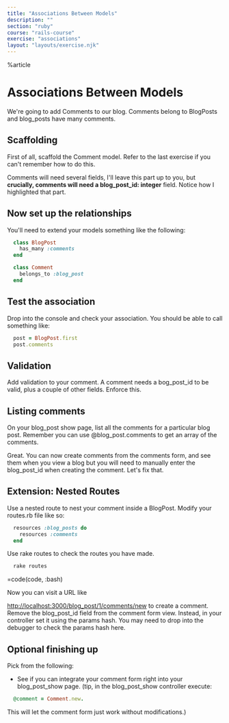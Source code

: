 ```yaml
---
title: "Associations Between Models"
description: ""
section: "ruby"
course: "rails-course"
exercise: "associations"
layout: "layouts/exercise.njk"
---
```


%article

# Associations Between Models

We're going to add Comments to our blog. Comments belong to BlogPosts and blog_posts have many comments.

## Scaffolding

First of all, scaffold the Comment model. Refer to the last exercise if you can't remember how to do this.

Comments will need several fields, I'll leave this part up to you, but **crucially, comments will need a blog_post_id: integer** field. Notice how I highlighted that part.

## Now set up the relationships

You'll need to extend your models something like the following:

```ruby
  class BlogPost
    has_many :comments
  end

  class Comment
    belongs_to :blog_post
  end
```

## Test the association

Drop into the console and check your association. You should be able to call something like:

```ruby
  post = BlogPost.first
  post.comments
```

## Validation

Add validation to your comment. A comment needs a bog_post_id to be valid, plus a couple of other fields. Enforce this.

## Listing comments

On your blog_post show page, list all the comments for a particular blog post. Remember you can use @blog_post.comments to get an array of the comments.

Great. You can now create comments from the comments form, and see them when you view a blog but you will need to manually enter the blog_post_id when creating the comment. Let's fix that.

## Extension: Nested Routes

Use a nested route to nest your comment inside a BlogPost. Modify your routes.rb file like so:

```ruby
  resources :blog_posts do
    resources :comments
  end
```

Use rake routes to check the routes you have made.

```js
  rake routes
```

=code(code, :bash)

Now you can visit a URL like

<http://localhost:3000/blog_post/1/comments/new> to create a comment. Remove the blog_post_id field from the comment form view. Instead, in your controller set it using the params hash. You may need to drop into the debugger to check the params hash here.

## Optional finishing up

Pick from the following:

- See if you can integrate your comment form right into your blog_post_show page. (tip, in the blog_post_show controller execute:

```ruby
  @comment = Comment.new.
```

This will let the comment form just work without modifications.)
